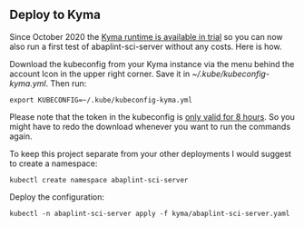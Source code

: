 ## Deploy to Kyma

Since October 2020 the [Kyma runtime is available in trial](https://blogs.sap.com/2020/10/09/kyma-runtime-available-in-trial-and-now-we-are-complete/) so you can now also run a first test of abaplint-sci-server without any costs. Here is how.

Download the kubeconfig from your Kyma instance via the menu behind the account Icon in the upper right corner. Save it in *~/.kube/kubeconfig-kyma.yml*. Then run:

`export KUBECONFIG=~/.kube/kubeconfig-kyma.yml`

Please note that the token in the kubeconfig is [only valid for 8 hours](https://kyma-project.io/docs/components/security#details-iam-kubeconfig-service). So you might have to redo the download whenever you want to run the commands again.

To keep this project separate from your other deployments I would suggest to create a namespace:

`kubectl create namespace abaplint-sci-server`

Deploy the configuration:

`kubectl -n abaplint-sci-server apply -f kyma/abaplint-sci-server.yaml`